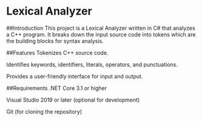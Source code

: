 # Lexical Analyzer

##Introduction
This project is a Lexical Analyzer written in C# that analyzes a C++ program. It breaks down the input source code into tokens which are the building blocks for syntax analysis.

##Features
Tokenizes C++ source code.

Identifies keywords, identifiers, literals, operators, and punctuations.

Provides a user-friendly interface for input and output.

##Requirements
.NET Core 3.1 or higher

Visual Studio 2019 or later (optional for development)

Git (for cloning the repository)
